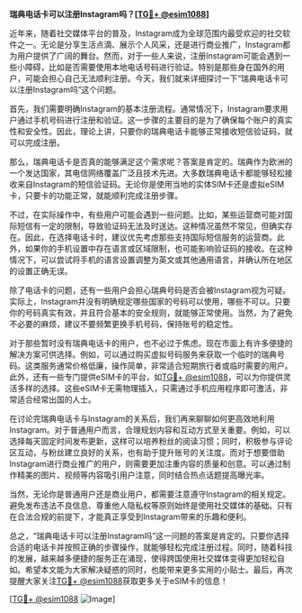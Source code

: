 **瑞典电话卡可以注册Instagram吗？[[TG💪+ @esim1088](https://t.me/s/esim1088)]**

近年来，随着社交媒体平台的普及，Instagram成为全球范围内最受欢迎的社交软件之一。无论是分享生活点滴、展示个人风采，还是进行商业推广，Instagram都为用户提供了广阔的舞台。然而，对于一些人来说，注册Instagram可能会遇到一些小障碍，比如是否需要使用本地电话号码进行验证。特别是那些身在国外的用户，可能会担心自己无法顺利注册。今天，我们就来详细探讨一下“瑞典电话卡可以注册Instagram吗”这个问题。

首先，我们需要明确Instagram的基本注册流程。通常情况下，Instagram要求用户通过手机号码进行注册和验证。这一步骤的主要目的是为了确保每个账户的真实性和安全性。因此，理论上讲，只要你的瑞典电话卡能够正常接收短信验证码，就可以完成注册。

那么，瑞典电话卡是否真的能够满足这个需求呢？答案是肯定的。瑞典作为欧洲的一个发达国家，其电信网络覆盖广泛且技术先进。大多数瑞典电话卡都能够轻松接收来自Instagram的短信验证码。无论你是使用当地的实体SIM卡还是虚拟eSIM卡，只要卡的功能正常，就能顺利完成注册步骤。

不过，在实际操作中，有些用户可能会遇到一些问题。比如，某些运营商可能对国际短信有一定的限制，导致验证码无法及时送达。这种情况虽然不常见，但确实存在。因此，在选择电话卡时，建议优先考虑那些支持国际短信服务的运营商。此外，如果你的手机设置中存在语言或区域限制，也可能影响验证码的接收。在这种情况下，可以尝试将手机的语言设置调整为英文或其他通用语言，并确认所在地区的设置正确无误。

除了电话卡的问题，还有一些用户会担心瑞典号码是否会被Instagram视为可疑。实际上，Instagram并没有明确规定哪些国家的号码可以使用，哪些不可以。只要你的号码真实有效，并且符合基本的安全规则，就能够正常使用。当然，为了避免不必要的麻烦，建议不要频繁更换手机号码，保持账号的稳定性。

对于那些暂时没有瑞典电话卡的用户，也不必过于焦虑。现在市面上有许多便捷的解决方案可供选择。例如，可以通过购买虚拟号码服务来获取一个临时的瑞典号码。这类服务通常价格低廉，操作简单，非常适合短期旅行者或临时需要的用户。此外，还有一些专门提供eSIM卡的平台，如[TG💪+ @esim1088](https://t.me/s/esim1088)，可以为你提供灵活多样的选择。这些eSIM卡无需物理插入，只需通过手机应用程序即可激活，非常适合经常出国的人士。

在讨论完瑞典电话卡与Instagram的关系后，我们再来聊聊如何更高效地利用Instagram。对于普通用户而言，合理规划内容和互动方式至关重要。例如，可以选择每天固定时间发布更新，这样可以培养粉丝的阅读习惯；同时，积极参与评论区互动，与粉丝建立良好的关系，也有助于提升账号的关注度。而对于想要借助Instagram进行商业推广的用户，则需要更加注重内容的质量和创意。可以通过制作精美的图片、视频等内容吸引用户注意，同时结合热点话题提高曝光率。

当然，无论你是普通用户还是商业用户，都需要注意遵守Instagram的相关规定。避免发布违法不良信息、尊重他人隐私权等原则始终是使用社交媒体的基础。只有在合法合规的前提下，才能真正享受到Instagram带来的乐趣和便利。

总之，“瑞典电话卡可以注册Instagram吗”这一问题的答案是肯定的。只要你选择合适的电话卡并按照正确的步骤操作，就能够轻松完成注册过程。同时，随着科技的发展，越来越多便捷的服务正在涌现，使得跨国使用社交媒体变得更加轻松自如。希望本文能为大家解决疑惑的同时，也能带来更多实用的小贴士。最后，再次提醒大家关注[TG💪+ @esim1088](https://t.me/s/esim1088)获取更多关于eSIM卡的信息！

[[TG💪+ @esim1088](https://t.me/s/esim1088) ![Image](https://i.postimg.cc/4NQfJmqS/Snipaste-2025-05-13-00-14-12.png)]